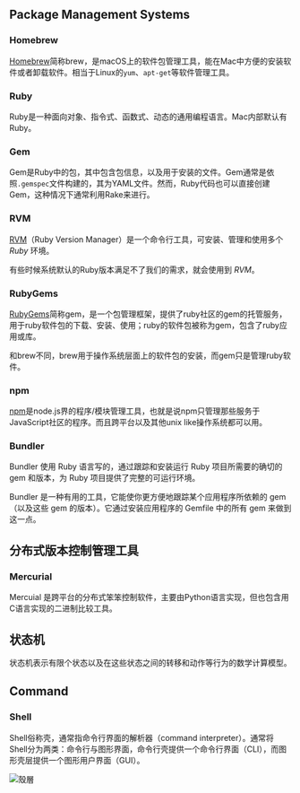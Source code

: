 ## Package Management Systems

### Homebrew

[Homebrew](https://brew.sh/)简称brew，是macOS上的软件包管理工具，能在Mac中方便的安装软件或者卸载软件。相当于Linux的`yum`、`apt-get`等软件管理工具。

### Ruby

Ruby是一种面向对象、指令式、函数式、动态的通用编程语言。Mac内部默认有Ruby。

### Gem

Gem是Ruby中的包，其中包含包信息，以及用于安装的文件。Gem通常是依照`.gemspec`文件构建的，其为YAML文件。然而，Ruby代码也可以直接创建Gem，这种情况下通常利用Rake来进行。

### RVM

[RVM](https://links.jianshu.com/go?to=http%3A%2F%2Frvm.io%2F)（Ruby Version Manager）是一个命令行工具，可安装、管理和使用多个 *Ruby* 环境。

有些时候系统默认的Ruby版本满足不了我们的需求，就会使用到 *RVM*。

### RubyGems

[RubyGems](https://rubygems.org/)简称gem，是一个包管理框架，提供了ruby社区的gem的托管服务，用于ruby软件包的下载、安装、使用；ruby的软件包被称为gem，包含了ruby应用或库。

和brew不同，brew用于操作系统层面上的软件包的安装，而gem只是管理ruby软件。

### npm

[npm](https://www.npmjs.com/)是node.js界的程序/模块管理工具，也就是说npm只管理那些服务于JavaScript社区的程序。而且跨平台以及其他unix like操作系统都可以用。

### Bundler

Bundler 使用 Ruby 语言写的，通过跟踪和安装运行 Ruby 项目所需要的确切的 gem 和版本，为 Ruby 项目提供了完整的可运行环境。

Bundler 是一种有用的工具，它能使你更方便地跟踪某个应用程序所依赖的 gem（以及这些 gem 的版本）。它通过安装应用程序的 Gemfile 中的所有 gem 来做到这一点。



## 分布式版本控制管理工具

### Mercurial

Mercuial 是跨平台的分布式笨笨控制软件，主要由Python语言实现，但也包含用C语言实现的二进制比较工具。





## 状态机

状态机表示有限个状态以及在这些状态之间的转移和动作等行为的数学计算模型。





## Command

### Shell

Shell俗称壳，通常指命令行界面的解析器（command interpreter）。通常将Shell分为两类：命令行与图形界面，命令行壳提供一个命令行界面（CLI），而图形壳层提供一个图形用户界面（GUI）。

![殼層](https://upload.wikimedia.org/wikipedia/commons/9/92/%E6%AE%BC%E5%B1%A4.png)

